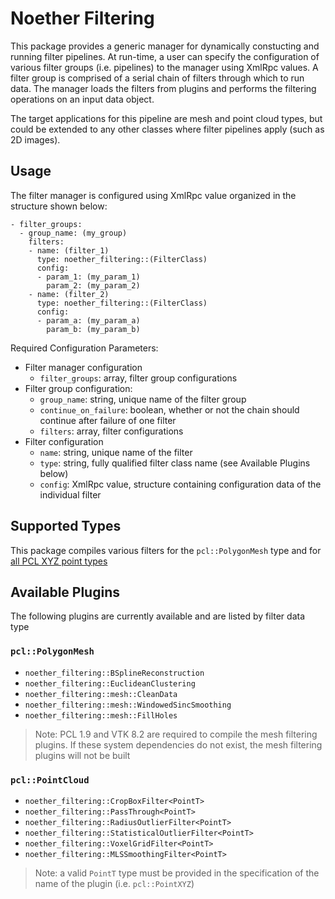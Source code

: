 # Noether Filtering

This package provides a generic manager for dynamically constucting and running filter pipelines.
At run-time, a user can specify the configuration of various filter groups (i.e. pipelines) to the manager using XmlRpc values.
A filter group is comprised of a serial chain of filters through which to run data. The manager loads the filters
from plugins and performs the filtering operations on an input data object.

The target applications for this pipeline are mesh and point cloud types, but could be
extended to any other classes where filter pipelines apply (such as 2D images).

## Usage

The filter manager is configured using XmlRpc value organized in the structure shown below:

```
- filter_groups:
  - group_name: (my_group)
    filters:
    - name: (filter_1)
      type: noether_filtering::(FilterClass)
      config:
      - param_1: (my_param_1)
        param_2: (my_param_2)
    - name: (filter_2)
      type: noether_filtering::(FilterClass)
      config:
      - param_a: (my_param_a)
        param_b: (my_param_b)
```

Required Configuration Parameters:
  - Filter manager configuration
    - `filter_groups`: array, filter group configurations
  - Filter group configuration:
    - `group_name`: string, unique name of the filter group
    - `continue_on_failure`: boolean, whether or not the chain should continue after failure of one filter
    - `filters`: array, filter configurations
  - Filter configuration
    - `name`: string, unique name of the filter
    - `type`: string, fully qualified filter class name (see Available Plugins below)
    - `config`: XmlRpc value, structure containing configuration data of the individual filter

## Supported Types

This package compiles various filters for the `pcl::PolygonMesh` type and for
[all PCL XYZ point types](https://github.com/PointCloudLibrary/pcl/blob/a8f6435a1a6635656327d5347fe81b1876a11dea/common/include/pcl/impl/point_types.hpp#L112)

## Available Plugins

The following plugins are currently available and are listed by filter data type

### `pcl::PolygonMesh`
- `noether_filtering::BSplineReconstruction`
- `noether_filtering::EuclideanClustering`
- `noether_filtering::mesh::CleanData`
- `noether_filtering::mesh::WindowedSincSmoothing`
- `noether_filtering::mesh::FillHoles`

> Note: PCL 1.9 and VTK 8.2 are required to compile the mesh filtering plugins. If these system dependencies do not exist, the mesh filtering plugins will not be built

### `pcl::PointCloud`
- `noether_filtering::CropBoxFilter<PointT>`
- `noether_filtering::PassThrough<PointT>`
- `noether_filtering::RadiusOutlierFilter<PointT>`
- `noether_filtering::StatisticalOutlierFilter<PointT>`
- `noether_filtering::VoxelGridFilter<PointT>`
- `noether_filtering::MLSSmoothingFilter<PointT>`

> Note: a valid `PointT` type must be provided in the specification of the name of the plugin
(i.e. `pcl::PointXYZ`)


